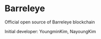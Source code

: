 # Barreleye

Official open source of Barreleye blockchain

Initial developer: YoungminKim, NayoungKim

